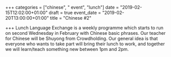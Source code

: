 +++
categories = ["chinese", " event", "lunch"]
date = "2019-02-15T12:02:00+01:00"
draft = true
event_date = "2019-02-20T13:00:00+01:00"
title = "Chinese #2"

+++
Lunch Language Exchange is a weekly programme which starts to run on second Wednesday in February with Chinese basic phrases. Our teacher for Chinese will be Shuyong from Crowdholding. Our general idea is that everyone who wants to take part will bring their lunch to work, and together we will learn/teach something new between 1pm and 2pm.